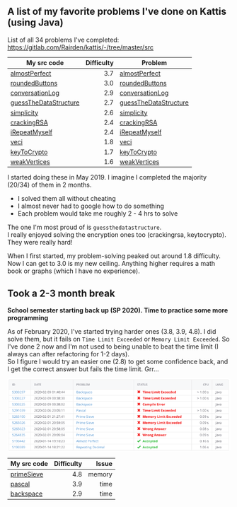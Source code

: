 ## A list of my favorite problems I've done on Kattis (using Java)

List of all 34 problems I've completed:  
https://gitlab.com/Rairden/kattis/-/tree/master/src

| My src code                                                                                                                   | Difficulty | Problem                                                         |
|-------------------------------------------------------------------------------------------------------------------------------|-----------:|-----------------------------------------------------------------|
| [almostPerfect](https://gitlab.com/Rairden/kattis/-/blob/master/src/almostperfect/AlmostPerfect.java)                         |        3.7 | [almostPerfect](https://open.kattis.com/problems/almostperfect) |
| [roundedButtons](https://gitlab.com/Rairden/kattis/-/blob/master/src/roundedbuttons/RoundedButtons.java)                      |        3.0 | [roundedButtons](https://open.kattis.com/problems/roundedbuttons) |
| [conversationLog](https://gitlab.com/Rairden/kattis/-/blob/master/src/conversationlog/ConversationLog.java)                   |        2.9 | [conversationLog](https://open.kattis.com/problems/conversationlog) |
| [guessTheDataStructure](https://gitlab.com/Rairden/kattis/-/blob/master/src/guessthedatastructure/GuessTheDataStructure.java) |        2.7 | [guessTheDataStructure](https://open.kattis.com/problems/guessthedatastructure) |
| [simplicity](https://gitlab.com/Rairden/kattis/-/blob/master/src/simplicity/Simplicity.java)                                  |        2.6 | [simplicity](https://open.kattis.com/problems/simplicity) |
| [crackingRSA](https://gitlab.com/Rairden/kattis/-/blob/master/src/crackingrsa/CrackingRSA.java)                               |        2.4 | [crackingRSA](https://open.kattis.com/problems/crackingrsa) |
| [iRepeatMyself](https://gitlab.com/Rairden/kattis/-/blob/master/src/irepeatmyself/IRepeatMyself.java)                         |        2.4 | [iRepeatMyself](https://open.kattis.com/problems/irepeatmyself) |
| [veci](https://gitlab.com/Rairden/kattis/-/tree/master/src/veci)                                                              |        1.8 | [veci](https://open.kattis.com/problems/veci) |
| [keyToCrypto](https://gitlab.com/Rairden/kattis/-/blob/master/src/keytocrypto/KeyToCrypto.java)                               |        1.7 | [keyToCrypto](https://open.kattis.com/problems/keytocrypto) |
| [weakVertices](https://gitlab.com/Rairden/kattis/-/tree/master/src/weakvertices)                                              |        1.6 | [weakVertices](https://open.kattis.com/problems/weakvertices) |


I started doing these in May 2019. I imagine I completed the majority (20/34) of them in 2 months.  

* I solved them all without cheating
* I almost never had to google how to do something
* Each problem would take me roughly 2 - 4 hrs to solve

The one I'm most proud of is `guessthedatastructure`.  
I really enjoyed solving the encryption ones too (crackingrsa, keytocrypto). They were really hard!  

When I first started, my problem-solving peaked out around 1.8 difficulty. Now I can get to 3.0 is my new ceiling. Anything higher requires a math book or graphs (which I have no experience).  

## Took a 2-3 month break


**School semester starting back up (SP 2020). Time to practice some more programming**  

As of February 2020, I've started trying harder ones (3.8, 3.9, 4.8).  I did solve them, but it fails on `Time Limit Exceeded` or `Memory Limit Exceeded`.  So I've done 2 now and I'm not used to being unable to beat the time limit (I always can after refactoring for 1-2 days).  
So I figure I would try an easier one (2.8) to get some confidence back, and I get the correct answer but fails the time limit.  Grr...

![](/docs/limitExceeded.png)

| My src code                                                                                  | Difficulty |  Issue |
|----------------------------------------------------------------------------------------------|-----------:|-------:|
| [primeSieve](https://gitlab.com/Rairden/kattis/-/blob/master/src/primesieve/PrimeSieve.java) |        4.8 | memory |
| [pascal](https://gitlab.com/Rairden/kattis/-/blob/master/src/pascal/Pascal.java)             |        3.9 |   time |
| [backspace](https://gitlab.com/Rairden/kattis/-/blob/master/src/backspace/Backspace.java)    |        2.9 |   time |

